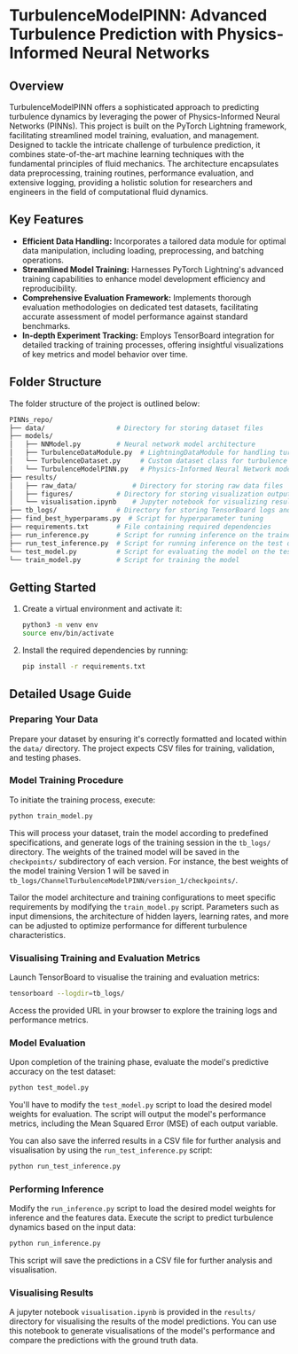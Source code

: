 # TurbulenceModelPINN: Advanced Turbulence Prediction with Physics-Informed Neural Networks

## Overview

TurbulenceModelPINN offers a sophisticated approach to predicting turbulence dynamics by leveraging the power of Physics-Informed Neural Networks (PINNs). This project is built on the PyTorch Lightning framework, facilitating streamlined model training, evaluation, and management. Designed to tackle the intricate challenge of turbulence prediction, it combines state-of-the-art machine learning techniques with the fundamental principles of fluid mechanics. The architecture encapsulates data preprocessing, training routines, performance evaluation, and extensive logging, providing a holistic solution for researchers and engineers in the field of computational fluid dynamics.

## Key Features

- **Efficient Data Handling:** Incorporates a tailored data module for optimal data manipulation, including loading, preprocessing, and batching operations.
- **Streamlined Model Training:** Harnesses PyTorch Lightning's advanced training capabilities to enhance model development efficiency and reproducibility.
- **Comprehensive Evaluation Framework:** Implements thorough evaluation methodologies on dedicated test datasets, facilitating accurate assessment of model performance against standard benchmarks.
- **In-depth Experiment Tracking:** Employs TensorBoard integration for detailed tracking of training processes, offering insightful visualizations of key metrics and model behavior over time.

## Folder Structure

The folder structure of the project is outlined below:

```bash
PINNs_repo/
├── data/                  # Directory for storing dataset files
├── models/
│   ├── NNModel.py         # Neural network model architecture
│   ├── TurbulenceDataModule.py  # LightningDataModule for handling turbulence data
│   └── TurbulenceDataset.py     # Custom dataset class for turbulence data
│   └── TurbulenceModelPINN.py   # Physics-Informed Neural Network model
├── results/
│   ├── raw_data/              # Directory for storing raw data files
│   ├── figures/           # Directory for storing visualization outputs
│   └── visualisation.ipynb    # Jupyter notebook for visualizing results
├── tb_logs/               # Directory for storing TensorBoard logs and model checkpoints
├── find_best_hyperparams.py  # Script for hyperparameter tuning
├── requirements.txt       # File containing required dependencies
├── run_inference.py       # Script for running inference on the trained model
├── run_test_inference.py  # Script for running inference on the test dataset
└── test_model.py          # Script for evaluating the model on the test dataset
└── train_model.py         # Script for training the model
```


## Getting Started

1. Create a virtual environment and activate it:

   ```bash
   python3 -m venv env
   source env/bin/activate
   ```

2. Install the required dependencies by running:

   ```bash
   pip install -r requirements.txt
   ```

## Detailed Usage Guide

### Preparing Your Data

Prepare your dataset by ensuring it's correctly formatted and located within the `data/` directory. The project expects CSV files for training, validation, and testing phases.

### Model Training Procedure

To initiate the training process, execute:

```bash
python train_model.py
```

This will process your dataset, train the model according to predefined specifications, and generate logs of the training session in the `tb_logs/` directory. The weights of the trained model will be saved in the `checkpoints/` subdirectory of each version. For instance, the best weights of the model training Version 1 will be saved in `tb_logs/ChannelTurbulenceModelPINN/version_1/checkpoints/`.

Tailor the model architecture and training configurations to meet specific requirements by modifying the `train_model.py` script. Parameters such as input dimensions, the architecture of hidden layers, learning rates, and more can be adjusted to optimize performance for different turbulence characteristics.

### Visualising Training and Evaluation Metrics

Launch TensorBoard to visualise the training and evaluation metrics:

```bash
tensorboard --logdir=tb_logs/
```

Access the provided URL in your browser to explore the training logs and performance metrics.

### Model Evaluation

Upon completion of the training phase, evaluate the model's predictive accuracy on the test dataset:

```bash
python test_model.py
```

You'll have to modify the `test_model.py` script to load the desired model weights for evaluation. The script will output the model's performance metrics, including the Mean Squared Error (MSE) of each output variable.

You can also save the inferred results in a CSV file for further analysis and visualisation by using the `run_test_inference.py` script:

```bash 
python run_test_inference.py
```

### Performing Inference

Modify the `run_inference.py` script to load the desired model weights for inference and the features data. Execute the script to predict turbulence dynamics based on the input data:

```bash
python run_inference.py
```

This script will save the predictions in a CSV file for further analysis and visualisation.

### Visualising Results

A jupyter notebook `visualisation.ipynb` is provided in the `results/` directory for visualising the results of the model predictions. You can use this notebook to generate visualisations of the model's performance and compare the predictions with the ground truth data.
